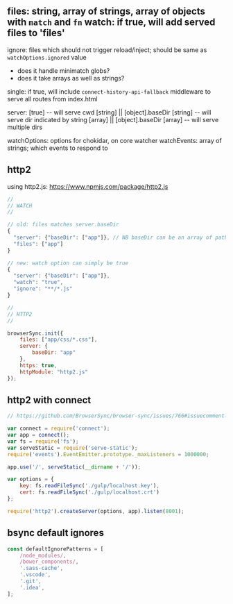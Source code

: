 files: string, array of strings, array of objects with `match` and `fn`
watch: if true, will add served files to 'files'
  -

ignore: files which should not trigger reload/inject; should be same as `watchOptions.ignored` value
  - does it handle minimatch globs?
  - does it take arrays as well as strings?

single: if true, will include `connect-history-api-fallback` middleware to serve all routes from index.html

server:
  [true] -- will serve cwd
  [string] || [object].baseDir [string] -- will serve dir indicated by string
  [array] || [object].baseDir [array] -- will serve multiple dirs

watchOptions: options for chokidar, on core watcher
watchEvents: array of strings; which events to respond to



## http2

using http2.js: https://www.npmjs.com/package/http2.js

```js
//
// WATCH
//

// old: files matches server.baseDir
{
  "server": {"baseDir": ["app"]}, // NB baseDir can be an array of paths
  "files": ["app"]
}

// new: watch option can simply be true
{
  "server": {"baseDir": ["app"]},
  "watch": "true",
  "ignore": "**/*.js"
}

//
// HTTP2
//

browserSync.init({
    files: ["app/css/*.css"],
    server: {
        baseDir: "app"
    },
    https: true,
    httpModule: "http2.js"
});
```

## http2 with connect

```js
// https://github.com/BrowserSync/browser-sync/issues/766#issuecomment-233866296

var connect = require('connect');
var app = connect();
var fs = require('fs');
var serveStatic = require('serve-static');
require('events').EventEmitter.prototype._maxListeners = 1000000;

app.use('/', serveStatic(__dirname + '/'));

var options = {
    key: fs.readFileSync('./gulp/localhost.key'),
    cert: fs.readFileSync('./gulp/localhost.crt')
};

require('http2').createServer(options, app).listen(8001);
```

## bsync default ignores

```js
const defaultIgnorePatterns = [
    /node_modules/,
    /bower_components/,
    '.sass-cache',
    '.vscode',
    '.git',
    '.idea',
];
```

